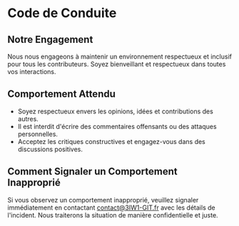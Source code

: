 # Code de Conduite

## Notre Engagement

Nous nous engageons à maintenir un environnement respectueux et inclusif pour tous les contributeurs. Soyez bienveillant et respectueux dans toutes vos interactions.

## Comportement Attendu

- Soyez respectueux envers les opinions, idées et contributions des autres.
- Il est interdit d'écrire des commentaires offensants ou des attaques personnelles.
- Acceptez les critiques constructives et engagez-vous dans des discussions positives.

## Comment Signaler un Comportement Inapproprié

Si vous observez un comportement inapproprié, veuillez signaler immédiatement en contactant contact@3IW1-GIT.fr avec les détails de l'incident. Nous traiterons la situation de manière confidentielle et juste.
